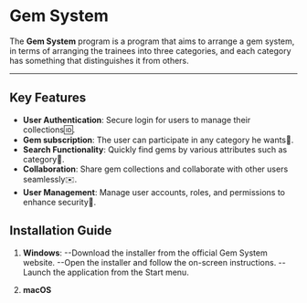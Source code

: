 # Gem System
The **Gem System** program is a program that aims to arrange a gem system, in terms of arranging the trainees into three categories, and each category has something that distinguishes it from others.

---

## Key Features
-  **User Authentication**: Secure login for users to manage their collections:id:.
-  **Gem subscription**: The user can participate in any category he wants:muscle:.
- **Search Functionality**: Quickly find gems by various attributes such as category:mag_right:.
- **Collaboration**: Share gem collections and collaborate with other users seamlessly:envelope:.
- **User Management**: Manage user accounts, roles, and permissions to enhance security:cop:.

## Installation Guide  
1.  **Windows**:
 --Download the installer from the official Gem System website.
 --Open the installer and follow the on-screen instructions.
 --Launch the application from the Start menu.

2. **macOS**
  

<!--stackedit_data:
eyJoaXN0b3J5IjpbMTA2Mjg5MjcwOCwxNjIyNzUyODksLTE3Mj
QxODE5MDMsLTIwMDg1MzgxMzUsLTE5NDYxMzY3NzksMzc1MTE1
ODk2LC0yMDg4NzQ2NjEyLC0xNjUwNDM5MTE3XX0=
-->